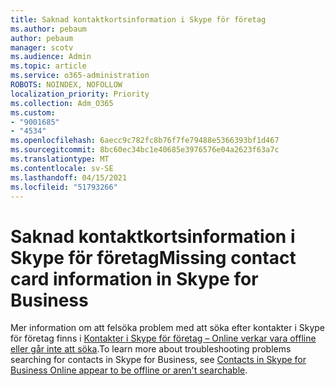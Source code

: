 ```yaml
---
title: Saknad kontaktkortsinformation i Skype för företag
ms.author: pebaum
author: pebaum
manager: scotv
ms.audience: Admin
ms.topic: article
ms.service: o365-administration
ROBOTS: NOINDEX, NOFOLLOW
localization_priority: Priority
ms.collection: Adm_O365
ms.custom:
- "9001685"
- "4534"
ms.openlocfilehash: 6aecc9c782fc8b76f7fe79488e5366393bf1d467
ms.sourcegitcommit: 8bc60ec34bc1e40685e3976576e04a2623f63a7c
ms.translationtype: MT
ms.contentlocale: sv-SE
ms.lasthandoff: 04/15/2021
ms.locfileid: "51793266"
---
```

# <a name="missing-contact-card-information-in-skype-for-business"></a><span data-ttu-id="ffd17-102">Saknad kontaktkortsinformation i Skype för företag</span><span class="sxs-lookup"><span data-stu-id="ffd17-102">Missing contact card information in Skype for Business</span></span>

<span data-ttu-id="ffd17-103">Mer information om att felsöka problem med att söka efter kontakter i Skype för företag finns i [Kontakter i Skype för företag – Online verkar vara offline eller går inte att söka](https://docs.microsoft.com/skypeforbusiness/troubleshoot/online-contacts/contacts-offline-not-searchable).</span><span class="sxs-lookup"><span data-stu-id="ffd17-103">To learn more about troubleshooting problems searching for contacts in Skype for Business, see [Contacts in Skype for Business Online appear to be offline or aren't searchable](https://docs.microsoft.com/skypeforbusiness/troubleshoot/online-contacts/contacts-offline-not-searchable).</span></span>
